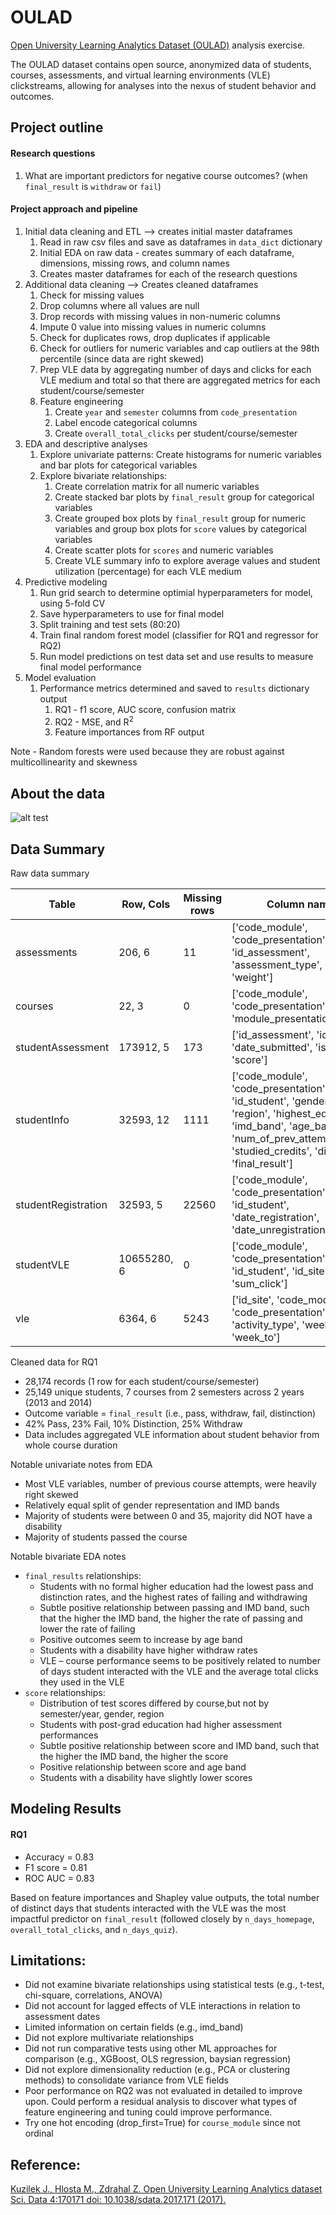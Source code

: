 # OULAD
[Open University Learning Analytics Dataset (OULAD)](https://analyse.kmi.open.ac.uk/open_dataset) analysis exercise.

The OULAD dataset contains open source, anonymized data of students, courses, assessments, and virtual learning 
environments (VLE) clickstreams, allowing for analyses into the nexus of student behavior and outcomes. 

## Project outline

#### Research questions
1) What are important predictors for negative course outcomes? (when `final_result` is `withdraw` or `fail`)

#### Project approach and pipeline
1. Initial data cleaning and ETL --> creates initial master dataframes
   1. Read in raw csv files and save as dataframes in `data_dict` dictionary
   2. Initial EDA on raw data - creates summary of each dataframe, dimensions, missing rows, and column names
   3. Creates master dataframes for each of the research questions
2. Additional data cleaning --> Creates cleaned dataframes
   1. Check for missing values
   2. Drop columns where all values are null
   3. Drop records with missing values in non-numeric columns
   4. Impute 0 value into missing values in numeric columns
   5. Check for duplicates rows, drop duplicates if applicable
   6. Check for outliers for numeric variables and cap outliers at the 98th percentile (since data are right skewed)
   7. Prep VLE data by aggregating number of days and clicks for each VLE medium and total so that there are aggregated metrics for each student/course/semester
   8. Feature engineering
      1. Create `year` and `semester` columns from `code_presentation`
      2. Label encode categorical columns 
      3. Create `overall_total_clicks` per student/course/semester
3. EDA and descriptive analyses 
   1. Explore univariate patterns: Create histograms for numeric variables and bar plots for categorical variables
   2. Explore bivariate relationships:
         1. Create correlation matrix for all numeric variables
         2. Create stacked bar plots by `final_result` group for categorical variables
         3. Create grouped box plots by `final_result` group for numeric  variables and group box plots for `score` values by categorical variables
         4. Create scatter plots for `scores` and numeric variables
         5. Create VLE summary info to explore average values and student utilization (percentage) for each VLE medium 
4. Predictive modeling 
   1. Run grid search to determine optimial hyperparameters for model, using 5-fold CV
   2. Save hyperparameters to use for final model
   3. Split training and test sets (80:20)
   4. Train final random forest model (classifier for RQ1 and regressor for RQ2)
   5. Run model predictions on test data set and use results to measure final model performance 
5. Model evaluation
   1. Performance metrics determined and saved to `results` dictionary output
      1. RQ1 - f1 score, AUC score, confusion matrix
      2. RQ2 - MSE, and R<sup>2</sup> 
      3. Feature importances from RF output

Note - Random forests were used because they are robust against multicollinearity and skewness 

## About the data

![alt test](https://analyse.kmi.open.ac.uk/resources/images/model.png)

## Data Summary
Raw data summary 

| Table | Row, Cols | Missing rows | Column names |
| --- | --- | --- | --- | 
| assessments | 206, 6 | 11 | ['code_module', 'code_presentation', 'id_assessment', 'assessment_type', 'date', 'weight'] | 
| courses | 22, 3 | 0 | ['code_module', 'code_presentation', 'module_presentation_length']  | 
| studentAssessment | 173912, 5 | 173 | ['id_assessment', 'id_student', 'date_submitted', 'is_banked', 'score'] | 
| studentInfo | 32593, 12 | 1111 | ['code_module', 'code_presentation', 'id_student', 'gender', 'region', 'highest_education', 'imd_band', 'age_band', 'num_of_prev_attempts', 'studied_credits', 'disability', 'final_result'] | 
| studentRegistration | 32593, 5 | 22560 | ['code_module', 'code_presentation', 'id_student', 'date_registration', 'date_unregistration'] | 
| studentVLE | 10655280, 6 | 0 | ['code_module', 'code_presentation', 'id_student', 'id_site', 'date', 'sum_click'] | 
| vle | 6364, 6 | 5243 | ['id_site', 'code_module', 'code_presentation', 'activity_type', 'week_from', 'week_to'] | 


Cleaned data for RQ1 
- 28,174 records (1 row for each student/course/semester)
- 25,149 unique students, 7 courses from 2 semesters across 2 years (2013 and 2014)
- Outcome variable = `final_result` (i.e., pass, withdraw, fail, distinction)
- 42% Pass, 23% Fail, 10% Distinction, 25% Withdraw
- Data includes aggregated VLE information about student behavior from whole course duration

Notable univariate notes from EDA
- Most VLE variables, number of previous course attempts, were heavily right skewed
- Relatively equal split of gender representation and IMD bands
- Majority of students were between 0 and 35, majority did NOT have a disability
- Majority of students passed the course

Notable bivariate EDA notes
- `final_results` relationships:
  - Students with no formal higher education had the lowest pass and distinction rates, and the highest rates of failing and withdrawing
  - Subtle positive relationship between passing and IMD band, such that the higher the IMD band, the higher the rate of passing and lower the rate of failing 
  - Positive outcomes seem to increase by age band
  - Students with a disability have higher withdraw rates
  - VLE – course performance seems to be positively related to number of days student interacted with the VLE and the average total clicks they used in the VLE
- `score` relationships:
  - Distribution of test scores differed by course,but not by semester/year, gender, region
  - Students with post-grad education had higher assessment performances
  - Subtle positive relationship between score and IMD band, such that the higher the IMD band, the higher the score 
  - Positive relationship between score and age band
  - Students with a disability have slightly lower scores

## Modeling Results

#### RQ1
- Accuracy =  0.83
- F1 score = 0.81
- ROC AUC = 0.83

Based on feature importances and Shapley value outputs, the total number of distinct days that students
interacted with the VLE was the most impactful predictor on `final_result` (followed closely by `n_days_homepage`, `overall_total_clicks`, and `n_days_quiz`).


## Limitations:
 - Did not examine bivariate relationships using statistical tests (e.g., t-test, chi-square, correlations, ANOVA)
 - Did not account for lagged effects of VLE interactions in relation to assessment dates
 - Limited information on certain fields (e.g., imd_band)
 - Did not explore multivariate relationships
 - Did not run comparative tests using other ML approaches for comparison (e.g., XGBoost, OLS regression, baysian regression)
 - Did not explore dimensionality reduction (e.g., PCA or clustering methods) to consolidate variance from VLE fields
 - Poor performance on RQ2 was not evaluated in detailed to improve upon. Could perform a residual analysis to discover what types of feature engineering and tuning could improve performance. 
 - Try one hot encoding (drop_first=True) for `course_module` since not ordinal

## Reference:

[Kuzilek J., Hlosta M., Zdrahal Z. Open University Learning Analytics dataset Sci. Data 4:170171 
doi: 10.1038/sdata.2017.171 (2017).](https://pubmed.ncbi.nlm.nih.gov/29182599/)

